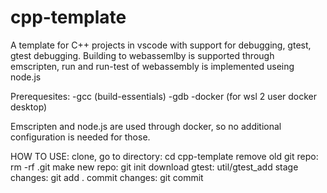 # cpp-template
A template for C++ projects in vscode with support for debugging, gtest, gtest debugging.
Building to webassemlby is supported through emscripten, run and run-test of webassembly is implemented useing node.js

Prerequesites:
-gcc (build-essentials)
-gdb
-docker (for wsl 2 user docker desktop)

Emscripten and node.js are used through docker, so no additional configuration is needed for those.

HOW TO USE:
clone,
go to directory:      cd cpp-template
remove old git repo:  rm -rf .git
make new repo:        git init
download gtest:       util/gtest_add
stage changes:        git add .
commit changes:       git commit
